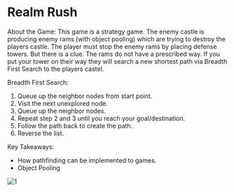 # Realm Rush

About the Game:
This game is a strategy game. The enemy castle is producing enemy rams (with object pooling) which are trying to destroy the players castle. The player must stop the enemy rams by placing defense towers. But there is a clue. The rams do not have a prescribed way. If you put your tower on their way they will search a new shortest path via Breadth First Search to the players castel.

Breadth First Search:
1. Queue up the neighbor nodes from start point.
2. Visit the next unexplored node.
3. Queue up the neighbor nodes.
4. Repeat step 2 and 3 until you reach your goal/destination.
5. Follow the path back to create the path.
6. Reverse the list.

Key Takeaways:
- How pathfinding can be implemented to games.
- Object Pooling

![1](https://user-images.githubusercontent.com/80252098/172042540-30a11ad9-5a7c-45e2-8c87-51f5cf43177e.png)
